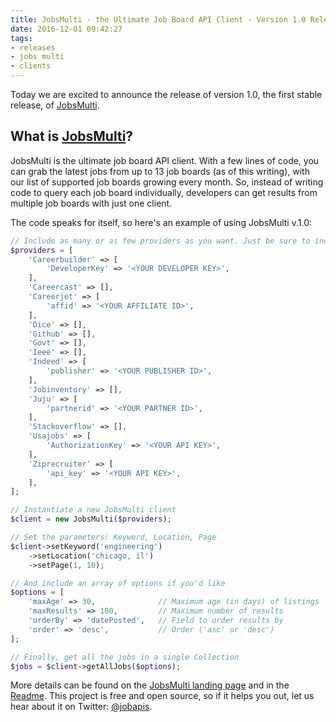 ```yaml
---
title: JobsMulti - the Ultimate Job Board API Client - Version 1.0 Release
date: 2016-12-01 09:42:27
tags:
- releases 
- jobs multi
- clients
---
```


Today we are excited to announce the release of version 1.0, the first stable release, of [JobsMulti](https://github.com/jobapis/jobs-multi).

## What is [JobsMulti](https://github.com/jobapis/jobs-multi)?
JobsMulti is the ultimate job board API client. With a few lines of code, you can grab the latest jobs from up to 13 job boards (as of this writing), with our list of supported job boards growing every month. So, instead of writing code to query each job board individually, developers can get results from multiple job boards with just one client.

The code speaks for itself, so here's an example of using JobsMulti v.1.0:

```php
// Include as many or as few providers as you want. Just be sure to include any required keys.
$providers = [
    'Careerbuilder' => [
        'DeveloperKey' => '<YOUR DEVELOPER KEY>',
    ],
    'Careercast' => [],
    'Careerjet' => [
        'affid' => '<YOUR AFFILIATE ID>',
    ],
    'Dice' => [],
    'Github' => [],
    'Govt' => [],
    'Ieee' => [],
    'Indeed' => [
        'publisher' => '<YOUR PUBLISHER ID>',
    ],
    'Jobinventory' => [],
    'Juju' => [
        'partnerid' => '<YOUR PARTNER ID>',
    ],
    'Stackoverflow' => [],
    'Usajobs' => [
        'AuthorizationKey' => '<YOUR API KEY>',
    ],
    'Ziprecruiter' => [
        'api_key' => '<YOUR API KEY>',
    ],
];

// Instantiate a new JobsMulti client
$client = new JobsMulti($providers);

// Set the parameters: Keyword, Location, Page
$client->setKeyword('engineering')
    ->setLocation('chicago, il')
    ->setPage(1, 10);

// And include an array of options if you'd like
$options = [
    'maxAge' => 30,              // Maximum age (in days) of listings
    'maxResults' => 100,         // Maximum number of results
    'orderBy' => 'datePosted',   // Field to order results by
    'order' => 'desc',           // Order ('asc' or 'desc')
];

// Finally, get all the jobs in a single Collection
$jobs = $client->getAllJobs($options);
```

More details can be found on the [JobsMulti landing page](/open-source/jobs-multi) and in the [Readme](https://github.com/jobapis/jobs-multi/blob/master/README.md). This project is free and open source, so if it helps you out, let us hear about it on Twitter: [@jobapis](https://twitter.com/jobapis).
